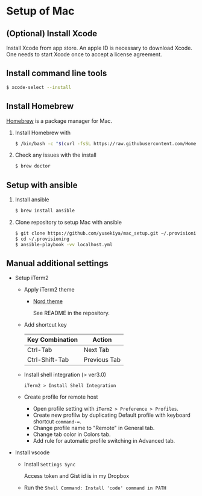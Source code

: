# Setup of Mac

## (Optional) Install Xcode

Install Xcode from app store.
An apple ID is necessary to download Xcode.
One needs to start Xcode once to accept a license agreement.


## Install command line tools

``` bash
$ xcode-select --install
```


## Install Homebrew

[Homebrew][homebrew] is a package manager for Mac.

1. Install Homebrew with

   ``` bash
   $ /bin/bash -c "$(curl -fsSL https://raw.githubusercontent.com/Homebrew/install/master/install.sh)"
   ```

2. Check any issues with the install

   ``` bash
   $ brew doctor
   ```

## Setup with ansible

1. Install ansible

   ``` bash
   $ brew install ansible
   ```

2. Clone repository to setup Mac with ansible

   ``` bash
   $ git clone https://github.com/yusekiya/mac_setup.git ~/.provisioning
   $ cd ~/.provisioning
   $ ansible-playbook -vv localhost.yml
   ```


## Manual additional settings

- Setup iTerm2

    - Apply iTerm2 theme

        - [Nord theme][nord]

          See README in the repository.

    - Add shortcut key

      | Key Combination  | Action           |
      |------------------|------------------|
      | Ctrl-Tab         | Next Tab         |
      | Ctrl-Shift-Tab   | Previous Tab     |


    - Install shell integration (> ver3.0)

      `iTerm2 > Install Shell Integration`

    - Create profile for remote host

        - Open profile setting with `iTerm2 > Preference > Profiles`.
        - Create new profilw by duplicating Default profile with keyboard shortcut `command-=`.
        - Change profile name to "Remote" in General tab.
        - Change tab color in Colors tab.
        - Add rule for automatic profile switching in Advanced tab.


- Install vscode

    - Install `Settings Sync`

      Access token and Gist id is in my Dropbox

    - Run the `Shell Command: Install 'code' command in PATH`



[homebrew]: http://brew.sh/
[nord]: https://github.com/arcticicestudio/nord-iterm2
